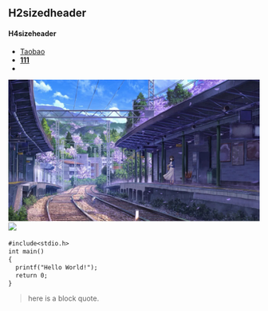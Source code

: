 ## H2sizedheader
#### H4sizeheader
* <a href="https://www.taobao.com/" target="_blank">Taobao</a>
* [**111**](/111.md)
* 
![](/image1.jpg 'picture 1')
![](https://gimg2.baidu.com/image_search/src=http%3A%2F%2Fwww.qqoi.cn%2Fimg_bizhi%2F26580463.jpeg&refer=http%3A%2F%2Fwww.qqoi.cn&app=2002&size=f9999,10000&q=a80&n=0&g=0n&fmt=jpeg?sec=1622101426&t=8b29cee31a2f1bccd665dbafe616d2f2)
```
#include<stdio.h>
int main()
{
  printf("Hello World!");
  return 0;
}

```
>here is a block quote.

